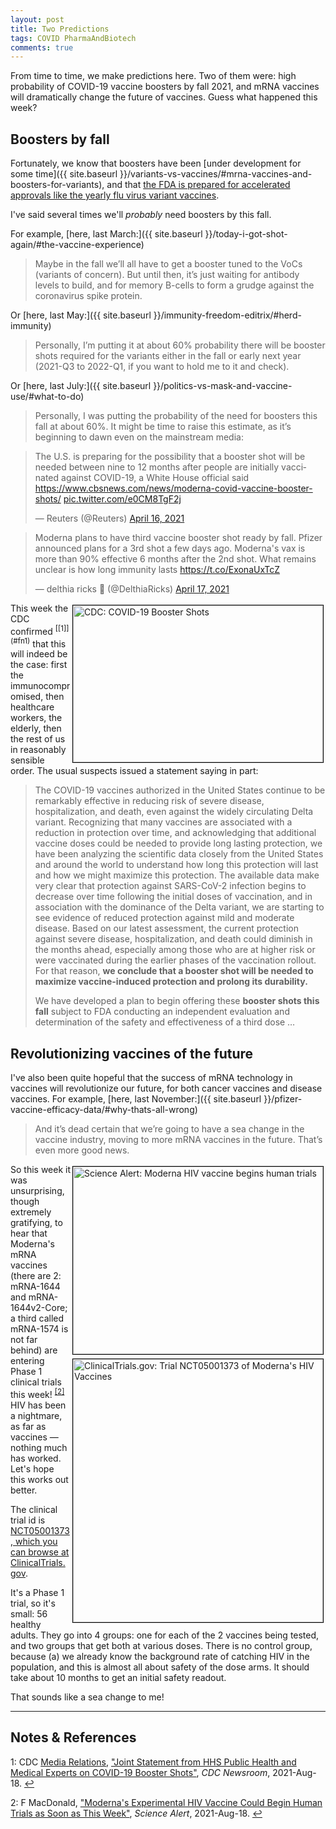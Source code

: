 ```yaml
---
layout: post
title: Two Predictions
tags: COVID PharmaAndBiotech
comments: true
---
```


From time to time, we make predictions here.  Two of them were: high probability of
COVID-19 vaccine boosters by fall 2021, and mRNA vaccines will dramatically change the
future of vaccines.  Guess what happened this week?  


## Boosters by fall  

Fortunately, we know that boosters have been
[under development for some time]({{ site.baseurl }}/variants-vs-vaccines/#mrna-vaccines-and-boosters-for-variants),
and that 
[the FDA is prepared for accelerated approvals like the yearly flu virus variant vaccines](https://www.someweekendreading.blog/variants-vs-vaccines/#what-about-the-fda).  

I've said several times we'll _probably_ need boosters by this fall.  

For example, [here, last March:]({{ site.baseurl }}/today-i-got-shot-again/#the-vaccine-experience)  

> Maybe in the fall we’ll all have to get a booster tuned to the VoCs (variants of
> concern). But until then, it’s just waiting for antibody levels to build, and for memory
> B-cells to form a grudge against the coronavirus spike protein.  

Or [here, last May:]({{ site.baseurl }}/immunity-freedom-editrix/#herd-immunity)  

> Personally, I’m putting it at about 60% probability there will be booster shots required
> for the variants either in the fall or early next year (2021-Q3 to 2022-Q1, if you want
> to hold me to it and check).  

Or [here, last July:]({{ site.baseurl }}/politics-vs-mask-and-vaccine-use/#what-to-do)  

> Personally, I was putting the probability of the need for boosters this fall at about
> 60%. It might be time to raise this estimate, as it’s beginning to dawn even on the
> mainstream media: 

<blockquote class="twitter-tweet">
  <p lang="en" dir="ltr">
    The U.S. is preparing for the possibility that a booster shot will be needed between
	nine to 12 months after people are initially vaccinated against COVID-19, a White
	House official said <a href="https://www.cbsnews.com/news/moderna-covid-vaccine-booster-shots/">https://www.cbsnews.com/news/moderna-covid-vaccine-booster-shots/</a> 
    <a href="https://t.co/e0CM8TgF2j">pic.twitter.com/e0CM8TgF2j</a> 
  </p>&mdash; Reuters (@Reuters) <a href="https://twitter.com/Reuters/status/1382978318534868992?ref_src=twsrc%5Etfw">April 16, 2021</a>
</blockquote> 
<script async src="https://platform.twitter.com/widgets.js"></script>

<blockquote class="twitter-tweet">
  <p lang="en" dir="ltr">
	Moderna plans to have third vaccine booster shot ready by fall. Pfizer announced plans
	for a 3rd shot a few days ago. Moderna&#39;s vax is more than 90% effective 6 months
	after the 2nd shot. What remains unclear is how long immunity lasts 
	<a href="https://t.co/ExonaUxTcZ">https://t.co/ExonaUxTcZ</a>
  </p>&mdash; delthia ricks 🔬 (@DelthiaRicks) <a href="https://twitter.com/DelthiaRicks/status/1383498543348867075?ref_src=twsrc%5Etfw">April 17, 2021</a>
</blockquote>
<script async src="https://platform.twitter.com/widgets.js"></script>

<img src="{{ site.baseurl }}/images/2021-08-19-two-predictions-cdc.jpg" width="400" height="251" alt="CDC: COVID-19 Booster Shots" title="CDC: COVID-19 Booster Shots" style="float: right; margin: 3px 3px 3px 3px; border: 1px solid #000000;">
This week the CDC confirmed <sup id="fn1a">[[1]](#fn1)</sup> that this will indeed be the
case: first the immunocompromised, then healthcare workers, the elderly, then the rest of
us in reasonably sensible order.  The usual suspects issued a statement saying in part:  

> The COVID-19 vaccines authorized in the United States continue to be remarkably
> effective in reducing risk of severe disease, hospitalization, and death, even against
> the widely circulating Delta variant. Recognizing that many vaccines are associated with
> a reduction in protection over time, and acknowledging that additional vaccine doses
> could be needed to provide long lasting protection, we have been analyzing the
> scientific data closely from the United States and around the world to understand how
> long this protection will last and how we might maximize this protection.  The available
> data make very clear that protection against SARS-CoV-2 infection begins to decrease
> over time following the initial doses of vaccination, and in association with the
> dominance of the Delta variant, we are starting to see evidence of reduced protection
> against mild and moderate disease. Based on our latest assessment, the current
> protection against severe disease, hospitalization, and death could diminish in the
> months ahead, especially among those who are at higher risk or were vaccinated during
> the earlier phases of the vaccination rollout. For that reason, __we conclude that a
> booster shot will be needed to maximize vaccine-induced protection and prolong its
> durability.__  
>
> We have developed a plan to begin offering these __booster shots this fall__ subject to FDA
> conducting an independent evaluation and determination of the safety and effectiveness
> of a third dose &hellip; 


## Revolutionizing vaccines of the future  

I've also been quite hopeful that the success of mRNA technology in vaccines will
revolutionize our future, for both cancer vaccines and disease vaccines.  For example,
[here, last November:]({{ site.baseurl }}/pfizer-vaccine-efficacy-data/#why-thats-all-wrong)  

> And it’s dead certain that we’re going to have a sea change in the vaccine industry,
> moving to more mRNA vaccines in the future. That’s even more good news.  

<img src="{{ site.baseurl }}/images/2021-08-19-two-predictions-scialert.jpg" width="400" height="300" alt="Science Alert: Moderna HIV vaccine begins human trials" title="Science Alert: Moderna HIV vaccine begins human trials" style="float: right; margin: 3px 3px 3px 3px; border: 1px solid #000000;">
<img src="{{ site.baseurl }}/images/2021-08-19-two-predictions-clintrial.jpg" width="400" height="421" alt="ClinicalTrials.gov: Trial NCT05001373 of Moderna's HIV Vaccines" title="ClinicalTrials.gov: Trial NCT05001373 of Moderna's HIV Vaccines" style="float: right; margin: 3px 3px 3px 3px; border: 1px solid #000000;">

So this week it was unsurprising, though extremely gratifying, to hear that Moderna's mRNA
vaccines (there are 2: mRNA-1644 and mRNA-1644v2-Core; a third called mRNA-1574 is not far
behind) are entering Phase 1 clinical trials this week! <sup id="fn2a">[[2]](#fn2)</sup>
HIV has been a nightmare, as far as vaccines &mdash; nothing much has worked.  Let's hope
this works out better.  

The clinical trial id is [NCT05001373, which you can browse at ClinicalTrials.gov](https://clinicaltrials.gov/ct2/show/NCT05001373).  

It's a Phase 1 trial, so it's small: 56 healthy adults.  They go into 4 groups: one for
each of the 2 vaccines being tested, and two groups that get both at various doses.  There
is no control group, because (a) we already know the background rate of catching HIV in
the population, and this is almost all about safety of the dose arms.  It should take
about 10 months to get an initial safety readout.  

That sounds like a sea change to me!  

---

## Notes &amp; References  

<!--
<sup id="fn1a">[[1]](#fn1)</sup>
<a id="fn1">1</a>: [↩](#fn1a)  
-->

<a id="fn1">1</a>: CDC [Media Relations](https://www.cdc.gov/media), ["Joint Statement from HHS Public Health and Medical Experts on COVID-19 Booster Shots"](https://www.cdc.gov/media/releases/2021/s0818-covid-19-booster-shots.html), _CDC Newsroom_, 2021-Aug-18. [↩](#fn1a)  

<a id="fn2">2</a>: F MacDonald, ["Moderna's Experimental HIV Vaccine Could Begin Human Trials as Soon as This Week"](https://www.sciencealert.com/moderna-s-experimental-hiv-vaccine-could-begin-human-trials-as-soon-as-this-week), _Science Alert_, 2021-Aug-18. [↩](#fn2a)  
